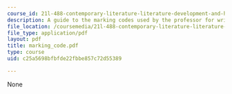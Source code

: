 ```yaml
---
course_id: 21l-488-contemporary-literature-literature-development-and-human-rights-spring-2008
description: A guide to the marking codes used by the professor for writing assignments.
file_location: /coursemedia/21l-488-contemporary-literature-literature-development-and-human-rights-spring-2008/c25a5698bfbfde22fbbe857c72d55389_marking_code.pdf
file_type: application/pdf
layout: pdf
title: marking_code.pdf
type: course
uid: c25a5698bfbfde22fbbe857c72d55389

---
```

None